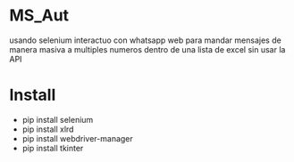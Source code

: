 # MS_Aut
usando selenium interactuo con whatsapp web para mandar mensajes de manera masiva a multiples numeros dentro de una lista de excel
sin usar la API


# Install
- pip install selenium
- pip install xlrd
- pip install webdriver-manager
- pip install tkinter
